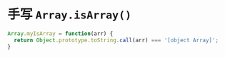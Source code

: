 # 手写 `Array.isArray()`

```js
Array.myIsArray = function(arr) {
  return Object.prototype.toString.call(arr) === '[object Array]';
}
```